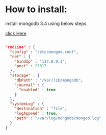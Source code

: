 # How to install:

install mongodb 3.4 using below steps.

[click Here](https://docs.mongodb.com/manual/tutorial/install-mongodb-on-ubuntu/)


```json

"cmdLine" : {
  "config" : "/etc/mongod.conf",
  "net" : {
    "bindIp" : "127.0.0.1",
    "port" : 27017
  },
  "storage" : {
    "dbPath" : "/var/lib/mongodb",
    "journal" : {
      "enabled" : true
    }
  },
  "systemLog" : {
    "destination" : "file",
    "logAppend" : true,
    "path" : "/var/log/mongodb/mongod.log"
  }
}

```
